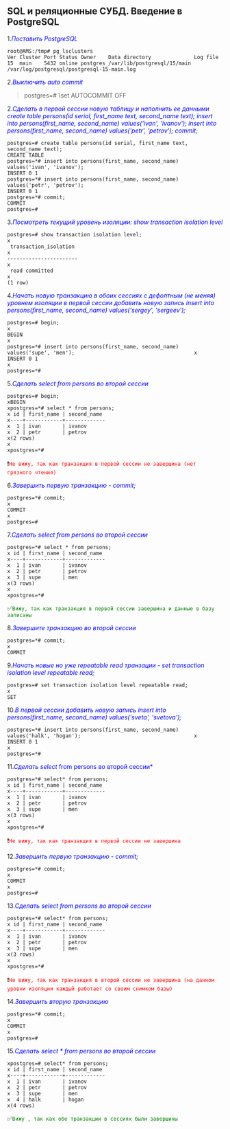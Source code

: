## SQL и реляционные СУБД. Введение в PostgreSQL 
1.<span style="color:blue">*Поставить PostgreSQL*</span>
```
root@AMS:/tmp# pg_lsclusters
Ver Cluster Port Status Owner    Data directory              Log file
15  main    5432 online postgres /var/lib/postgresql/15/main /var/log/postgresql/postgresql-15-main.log
```
2.<span style="color:blue">*Выключить auto commit*</span>
>postgres=# \set AUTOCOMMIT OFF

2.<span style="color:blue">*Сделать в первой сессии новую таблицу и наполнить ее данными create table persons(id serial, first_name text, second_name text); insert into persons(first_name, second_name) values('ivan', 'ivanov'); insert into persons(first_name, second_name) values('petr', 'petrov'); commit;*</span>
```
postgres=# create table persons(id serial, first_name text, second_name text);
CREATE TABLE
postgres=*# insert into persons(first_name, second_name) values('ivan', 'ivanov');
INSERT 0 1
postgres=*# insert into persons(first_name, second_name) values('petr', 'petrov');
INSERT 0 1
postgres=*# commit;
COMMIT
postgres=# 
```
3.<span style="color:blue">*Посмотреть текущий уровень изоляции: show transaction isolation level*</span>
```
postgres=# show transaction isolation level;                                                                          x
 transaction_isolation                                                                                                x
-----------------------                                                                                               x
 read committed                                                                                                       x
(1 row)    
```
4.<span style="color:blue">*Начать новую транзакцию в обоих сессиях с дефолтным (не меняя) уровнем изоляции
в первой сессии добавить новую запись insert into persons(first_name, second_name) values('sergey', 'sergeev');*</span>
```
postgres=# begin;                                                                                                     x
BEGIN                                                                                                                 x
postgres=*# insert into persons(first_name, second_name) values('supe', 'men');                                       x
INSERT 0 1                                                                                                            x
postgres=*#  
```
5.<span style="color:blue">*Сделать select from persons во второй сессии*</span>
```
postgres=# begin;
xBEGIN
xpostgres=*# select * from persons;
x id | first_name | second_name
x----+------------+-------------
x  1 | ivan       | ivanov
x  2 | petr       | petrov
x(2 rows)
x
xpostgres=*#
```
:heavy_exclamation_mark:<span style="color:red">`Не вижу, так как транзакция в первой сессии не завершина (нет грязного чтения)`</span>

6.<span style="color:blue">*Завершить первую транзакцию - commit;*</span>
```
postgres=*# commit;                                                                                                   x
COMMIT                                                                                                                x
postgres=# 
```
7.<span style="color:blue">*Сделать select from persons во второй сессии*</span>
```
postgres=*# select * from persons;
x id | first_name | second_name
x----+------------+-------------
x  1 | ivan       | ivanov
x  2 | petr       | petrov
x  3 | supe       | men
x(3 rows)
x
xpostgres=*#
```
:white_check_mark:<span style="color:green">`Вижу, так как транзакция в первой сессии завершина и данные в базу записаны`</span>

8.<span style="color:blue">*Завершите транзакцию во второй сессии*</span>
```
postgres=*# commit;                                                                                                   x
COMMIT 
```
9.<span style="color:blue">*Начать новые но уже repeatable read транзации - set transaction isolation level repeatable read;*</span>
```
postgres=# set transaction isolation level repeatable read;                                                           x
SET 
```
10.<span style="color:blue">*В первой сессии добавить новую запись insert into persons(first_name, second_name) values('sveta', 'svetova');*</span>
```
postgres=*# insert into persons(first_name, second_name) values('halk', 'hogan');                                     x
INSERT 0 1                                                                                                            x
postgres=*#
```
11.<span style="color:blue">*Сделать select* from persons во второй сессии*</span>
```
postgres=*# select* from persons;
x id | first_name | second_name
x----+------------+-------------
x  1 | ivan       | ivanov
x  2 | petr       | petrov
x  3 | supe       | men
x(3 rows)
x
xpostgres=*#
```
:heavy_exclamation_mark:<span style="color:red">`Не вижу, так как транзакция в первой сессии не завершина`</span>

12.<span style="color:blue">*Завершить первую транзакцию - commit;*</span>
```
postgres=*# commit;                                                                                                   x
COMMIT                                                                                                                x
postgres=#  
```
13.<span style="color:blue">*Сделать select from persons во второй сессии*</span>
```
postgres=*# select* from persons;
x id | first_name | second_name
x----+------------+-------------
x  1 | ivan       | ivanov
x  2 | petr       | petrov
x  3 | supe       | men
x(3 rows)
x
xpostgres=*#
```
:heavy_exclamation_mark:<span style="color:red">`Не вижу, так как транзакция в второй сессии не завершина (на данном уровни изоляции каждый работает со своим снимком базы)`</span>

14.<span style="color:blue">*Завершить вторую транзакцию*</span>
```
postgres=*# commit;                                                                                                   x
COMMIT                                                                                                                x
postgres=#
```
15.<span style="color:blue">*Сделать select * from persons во второй сессии*</span>
```
xpostgres=# select* from persons;
x id | first_name | second_name
x----+------------+-------------
x  1 | ivan       | ivanov
x  2 | petr       | petrov
x  3 | supe       | men
x  4 | halk       | hogan
x(4 rows)
```
:white_check_mark:<span style="color:green">`Вижу , так как обе транзакции в сессиях были завершины`</span>